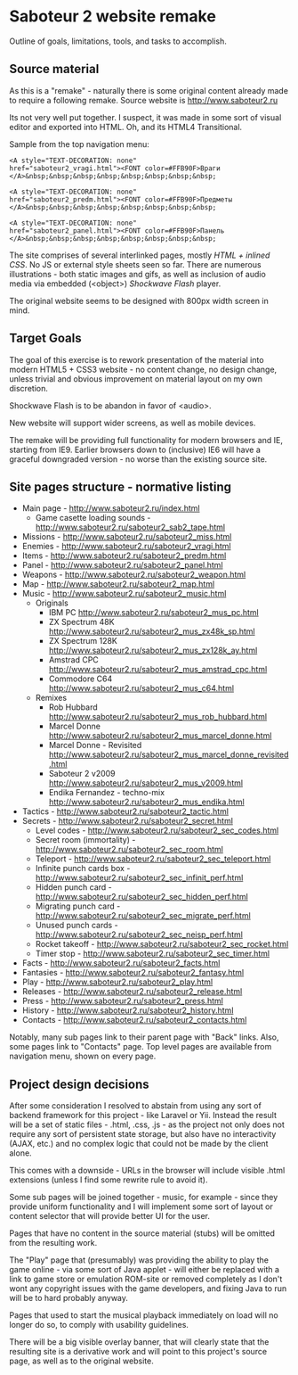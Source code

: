 # Saboteur 2 website remake #

Outline of goals, limitations, tools, and tasks to accomplish.

## Source material ##

As this is a "remake" - naturally there is some original content already made
to require a following remake. Source website is http://www.saboteur2.ru

Its not very well put together. I suspect, it was made in some sort of visual
editor and exported into HTML. Oh, and its HTML4 Transitional.

Sample from the top navigation menu:

    <A style="TEXT-DECORATION: none"
    href="saboteur2_vragi.html"><FONT color=#FFB90F>Враги
    </A>&nbsp;&nbsp;&nbsp;&nbsp;&nbsp;&nbsp;&nbsp;&nbsp;

    <A style="TEXT-DECORATION: none"
    href="saboteur2_predm.html"><FONT color=#FFB90F>Предметы
    </A>&nbsp;&nbsp;&nbsp;&nbsp;&nbsp;&nbsp;&nbsp;&nbsp;

    <A style="TEXT-DECORATION: none"
    href="saboteur2_panel.html"><FONT color=#FFB90F>Панель
    </A>&nbsp;&nbsp;&nbsp;&nbsp;&nbsp;&nbsp;&nbsp;&nbsp;

The site comprises of several interlinked pages, mostly *HTML + inlined CSS*.
No JS or external style sheets seen so far. There are numerous illustrations -
both static images and gifs, as well as inclusion of audio media via embedded
(<object\>) *Shockwave Flash* player.

The original website seems to be designed with 800px width screen in mind.

## Target Goals ##

The goal of this exercise is to rework presentation of the material into
modern HTML5 + CSS3 website - no content change, no design change, unless
trivial and obvious improvement on material layout on my own discretion.

Shockwave Flash is to be abandon in favor of <audio\>.

New website will support wider screens, as well as mobile devices.

The remake will be providing full functionality for modern browsers and
IE, starting from IE9. Earlier browsers down to (inclusive) IE6 will have a
graceful downgraded version - no worse than the existing source site.

## Site pages structure - normative listing ##

- Main page - http://www.saboteur2.ru/index.html
    - Game casette loading sounds - http://www.saboteur2.ru/saboteur2_sab2_tape.html
- Missions - http://www.saboteur2.ru/saboteur2_miss.html
- Enemies - http://www.saboteur2.ru/saboteur2_vragi.html
- Items - http://www.saboteur2.ru/saboteur2_predm.html
- Panel - http://www.saboteur2.ru/saboteur2_panel.html
- Weapons - http://www.saboteur2.ru/saboteur2_weapon.html
- Map - http://www.saboteur2.ru/saboteur2_map.html
- Music - http://www.saboteur2.ru/saboteur2_music.html
    - Originals
        - IBM PC http://www.saboteur2.ru/saboteur2_mus_pc.html
        - ZX Spectrum 48K http://www.saboteur2.ru/saboteur2_mus_zx48k_sp.html
        - ZX Spectrum 128K http://www.saboteur2.ru/saboteur2_mus_zx128k_ay.html
        - Amstrad CPC http://www.saboteur2.ru/saboteur2_mus_amstrad_cpc.html
        - Commodore C64 http://www.saboteur2.ru/saboteur2_mus_c64.html
    - Remixes
        - Rob Hubbard http://www.saboteur2.ru/saboteur2_mus_rob_hubbard.html
        - Marcel Donne http://www.saboteur2.ru/saboteur2_mus_marcel_donne.html
        - Marcel Donne - Revisited http://www.saboteur2.ru/saboteur2_mus_marcel_donne_revisited.html
        - Saboteur 2 v2009 http://www.saboteur2.ru/saboteur2_mus_v2009.html
        - Endika Fernandez - techno-mix http://www.saboteur2.ru/saboteur2_mus_endika.html
- Tactics - http://www.saboteur2.ru/saboteur2_tactic.html
- Secrets - http://www.saboteur2.ru/saboteur2_secret.html
    - Level codes - http://www.saboteur2.ru/saboteur2_sec_codes.html
    - Secret room (immortality) - http://www.saboteur2.ru/saboteur2_sec_room.html
    - Teleport - http://www.saboteur2.ru/saboteur2_sec_teleport.html
    - Infinite punch cards box - http://www.saboteur2.ru/saboteur2_sec_infinit_perf.html
    - Hidden punch card - http://www.saboteur2.ru/saboteur2_sec_hidden_perf.html
    - Migrating punch card - http://www.saboteur2.ru/saboteur2_sec_migrate_perf.html
    - Unused punch cards - http://www.saboteur2.ru/saboteur2_sec_neisp_perf.html
    - Rocket takeoff - http://www.saboteur2.ru/saboteur2_sec_rocket.html
    - Timer stop - http://www.saboteur2.ru/saboteur2_sec_timer.html
- Facts - http://www.saboteur2.ru/saboteur2_facts.html
- Fantasies - http://www.saboteur2.ru/saboteur2_fantasy.html
- Play - http://www.saboteur2.ru/saboteur2_play.html
- Releases - http://www.saboteur2.ru/saboteur2_release.html
- Press - http://www.saboteur2.ru/saboteur2_press.html
- History - http://www.saboteur2.ru/saboteur2_history.html
- Contacts - http://www.saboteur2.ru/saboteur2_contacts.html

Notably, many sub pages link to their parent page with "Back" links.
Also, some pages link to "Contacts" page.
Top level pages are available from navigation menu, shown on every page.

## Project design decisions ##

After some consideration I resolved to abstain from using any sort of backend
framework for this project - like Laravel or Yii. Instead the result will be
a set of static files - .html, .css, .js - as the project not only
does not require any sort of persistent state storage, but also have no
interactivity (AJAX, etc.) and no complex logic that could not be made by the
client alone.

This comes with a downside - URLs in the browser will include visible .html
extensions (unless I find some rewrite rule to avoid it).

Some sub pages will be joined together - music, for example - since they provide
uniform functionality and I will implement some sort of layout or content
selector that will provide better UI for the user.

Pages that have no content in the source material (stubs) will be omitted from
the resulting work.

The "Play" page that (presumably) was providing the ability to play the game
online - via some sort of Java applet - will either be replaced with a link
to game store or emulation ROM-site or removed completely as I don't wont any
copyright issues with the game developers, and fixing Java to run will
be to hard probably anyway.

Pages that used to start the musical playback immediately on load will no longer
do so, to comply with usability guidelines.

There will be a big visible overlay banner, that will clearly state that the
resulting site is a derivative work and will point to this project's source page,
as well as to the original website.